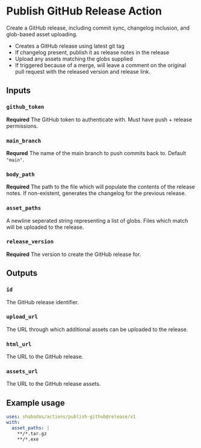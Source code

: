 # Publish GitHub Release Action

Create a GitHub release, including commit sync, changelog inclusion, and glob-based asset uploading.

- Creates a GitHub release using latest git tag
- If changelog present, publish it as release notes in the release
- Upload any assets matching the globs supplied
- If triggered because of a merge, will leave a comment on the original pull request with the released version and release link.

## Inputs

### `github_token`

**Required** The GitHub token to authenticate with. Must have push + release permissions.

### `main_branch`

**Requred** The name of the main branch to push commits back to. Default `"main"`.

### `body_path`

**Required** The path to the file which will populate the contents of the release notes. If non-existent, generates the changelog for the previous release.

### `asset_paths`

A newline seperated string representing a list of globs. Files which match will be uploaded to the release.

### `release_version`
**Required** The version to create the GitHub release for.

## Outputs

### `id`

The GitHub release identifier.

### `upload_url`

The URL through which additional assets can be uploaded to the release.

### `html_url`

The URL to the GitHub release.

### `assets_url`

The URL to the GitHub release assets.

## Example usage

```yaml
uses: shabados/actions/publish-github@release/v1
with:
  asset_paths: |
    **/*.tar.gz
    **/*.exe
```

